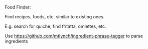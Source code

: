 Food Finder:

Find recipes, foods, etc. similar to existing ones.

E.g. search for quiche, find fritatta, omlettes, etc.

Use https://github.com/mtlynch/ingredient-phrase-tagger to parse ingredients